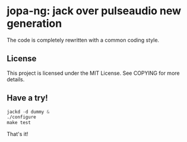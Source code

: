 # jopa-ng: jack over pulseaudio new generation
The code is completely rewritten with a common coding style.

## License
This project is licensed under the MIT License.
See COPYING for more details.

## Have a try!
```asm
jackd -d dummy &
./configure
make test
```
That's it!

